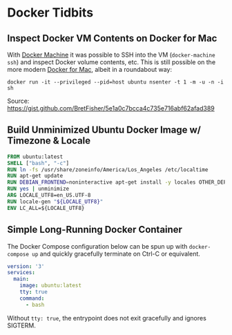 # Docker Tidbits

## Inspect Docker VM Contents on Docker for Mac

With [Docker Machine](https://docs.docker.com/machine/) it was possible to SSH into the VM (`docker-machine ssh`) and inspect Docker volume contents, etc. This is still possible on the more modern [Docker for Mac](https://docs.docker.com/docker-for-mac/install/), albeit in a roundabout way:

```
docker run -it --privileged --pid=host ubuntu nsenter -t 1 -m -u -n -i sh
```

Source: https://gist.github.com/BretFisher/5e1a0c7bcca4c735e716abf62afad389

## Build Unminimized Ubuntu Docker Image w/ Timezone & Locale

```Dockerfile
FROM ubuntu:latest
SHELL ["bash", "-c"]
RUN ln -fs /usr/share/zoneinfo/America/Los_Angeles /etc/localtime
RUN apt-get update
RUN DEBIAN_FRONTEND=noninteractive apt-get install -y locales OTHER_DEPENDENCIES
RUN yes | unminimize
ARG LOCALE_UTF8=en_US.UTF-8
RUN locale-gen "${LOCALE_UTF8}"
ENV LC_ALL=${LOCALE_UTF8}
```

## Simple Long-Running Docker Container

The Docker Compose configuration below can be spun up with `docker-compose up` and quickly gracefully terminate on Ctrl-C or equivalent.

```yml
version: '3'
services:
  main:
    image: ubuntu:latest
    tty: true
    command:
      - bash
```

Without `tty: true`, the entrypoint does not exit gracefully and ignores SIGTERM.
